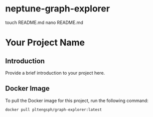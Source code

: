 # neptune-graph-explorer

touch README.md
nano README.md

# Your Project Name

## Introduction
Provide a brief introduction to your project here.

## Docker Image
To pull the Docker image for this project, run the following command:

```sh
docker pull pltengsph/graph-explorer:latest




